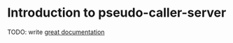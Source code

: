 # Introduction to pseudo-caller-server

TODO: write [great documentation](http://jacobian.org/writing/what-to-write/)
